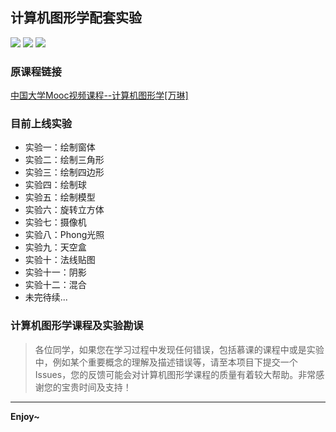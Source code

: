 ## 计算机图形学配套实验
 ![](https://img.shields.io/badge/release-v1.0-yellowgreen.svg) ![](https://img.shields.io/badge/platform-windows-brightgreen.svg) ![](https://img.shields.io/badge/build-cmake-blue.svg)

### 原课程链接
[中国大学Mooc视频课程--计算机图形学[万琳]](http://163.lu/klf3s0)

### 目前上线实验

* 实验一：绘制窗体
* 实验二：绘制三角形
* 实验三：绘制四边形
* 实验四：绘制球
* 实验五：绘制模型
* 实验六：旋转立方体
* 实验七：摄像机
* 实验八：Phong光照
* 实验九：天空盒
* 实验十：法线贴图
* 实验十一：阴影
* 实验十二：混合
* 未完待续...

### 计算机图形学课程及实验勘误
>各位同学，如果您在学习过程中发现任何错误，包括慕课的课程中或是实验中，例如某个重要概念的理解及描述错误等，请至本项目下提交一个Issues，您的反馈可能会对计算机图形学课程的质量有着较大帮助。非常感谢您的宝贵时间及支持！
---
**Enjoy~**
